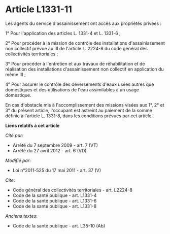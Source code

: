 # Article L1331-11

Les agents du service d'assainissement ont accès aux propriétés privées : 

1° Pour l'application des articles L. 1331-4 et L. 1331-6 ; 

2° Pour procéder à la mission de contrôle des installations d'assainissement non collectif prévue au III de l'article L.
2224-8 du code général des collectivités territoriales ; 

3° Pour procéder à l'entretien et aux travaux de réhabilitation et de réalisation des installations d'assainissement non
collectif en application du même III ; 

4° Pour assurer le contrôle des déversements d'eaux usées autres que domestiques et des utilisations de l'eau assimilables à
un usage domestique. 

En cas d'obstacle mis à l'accomplissement des missions visées aux 1°, 2° et 3° du présent article, l'occupant est astreint au
paiement de la somme définie à l'article L. 1331-8, dans les conditions prévues par cet article.

**Liens relatifs à cet article**

_Cité par_:

  - Arrêté du 7 septembre 2009 - art. 7 (VT)
  - Arrêté du 27 avril 2012 - art. 6 (VD)

_Modifié par_:

  - Loi n°2011-525 du 17 mai 2011 - art. 37 (V)

_Cite_:

  - Code général des collectivités territoriales - art. L2224-8
  - Code de la santé publique - art. L1331-4
  - Code de la santé publique - art. L1331-6
  - Code de la santé publique - art. L1331-8

_Anciens textes_:

  - Code de la santé publique - art. L35-10 (Ab)
